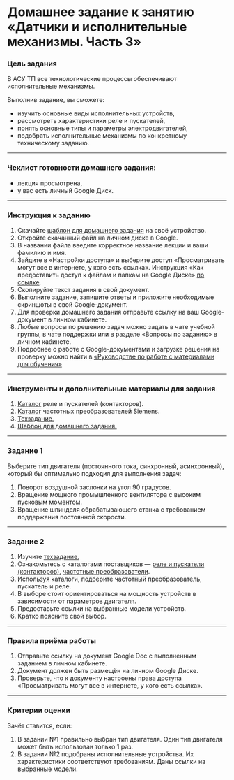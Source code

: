# Домашнее задание к занятию «Датчики и исполнительные механизмы. Часть 3»

### Цель задания
В АСУ ТП все технологические процессы обеспечивают исполнительные механизмы.

Выполнив задание, вы сможете:

- изучить основные виды исполнительных устройств,
- рассмотреть характеристики реле и пускателей,
- понять основные типы и параметры электродвигателей,
- подобрать исполнительные механизмы по конкретному техническому заданию.


------

### Чеклист готовности домашнего задания:

- лекция просмотрена,
- у вас есть личный Google Диск.


------

### Инструкция к заданию

1. Скачайте [шаблон для домашнего задания](https://u.netology.ru/backend/uploads/lms/content_assets/file/5375/%D0%A8%D0%B0%D0%B1%D0%BB%D0%BE%D0%BD_%D0%B4%D0%BB%D1%8F_%D0%B4%D0%BE%D0%BC%D0%B0%D1%88%D0%BD%D0%B5%D0%B3%D0%BE_%D0%B7%D0%B0%D0%B4%D0%B0%D0%BD%D0%B8%D1%8F__%D0%94%D0%B0%D1%82%D1%87%D0%B8%D0%BA%D0%B8_%D0%B8_%D0%B8%D1%81%D0%BF%D0%BE%D0%BB%D0%BD%D0%B8%D1%82%D0%B5%D0%BB%D1%8C%D0%BD%D1%8B%D0%B5_%D0%BC%D0%B5%D1%85%D0%B0%D0%BD%D0%B8%D0%B7%D0%BC%D1%8B_%D0%A7%D0%B0%D1%81%D1%82%D1%8C_3__-_%D0%A4%D0%B0%D0%BC%D0%B8%D0%BB%D0%B8%D1%8F_%D0%98%D0%BC%D1%8F__%D0%A1%D0%94%D0%95%D0%9B%D0%90%D0%99%D0%A2%D0%95_%D0%9A%D0%9E%D0%9F%D0%98%D0%AE_.docx) на своё устройство.
2. Откройте скачанный файл на личном диске в Google.
3. В названии файла введите корректное название лекции и ваши фамилию и имя.
4. Зайдите в «Настройки доступа» и выберите доступ «Просматривать могут все в интернете, у кого есть ссылка». Инструкция «Как предоставить доступ к файлам и папкам на Google Диске» [по ссылке](https://support.google.com/docs/answer/2494822?hl=ru&co=GENIE.Platform%3DDesktop).
5. Скопируйте текст задания в свой документ.
6. Выполните задание, запишите ответы и приложите необходимые скриншоты в свой Google-документ.
7. Для проверки домашнего задания отправьте ссылку на ваш Google-документ в личном кабинете.
8. Любые вопросы по решению задач можно задать в чате учебной группы, в чате поддержки или в разделе «Вопросы по заданию» в личном кабинете.
9. Подробнее о работе с Google-документами и загрузке решения на проверку можно найти в [«Руководстве по работе с материалами для обучения»](https://l.netology.ru/instruktsiya-po-materialami-dlya-obucheniya)


------

### Инструменты и дополнительные материалы для задания

1. [Каталог](https://www.chipdip.ru/catalog) реле и пускателей (контакторов).
2. [Каталог](https://www.siemens-ru.com/taxonomy/term/289 "Каталог Преобразователей частоты") частотных преобразователей Siemens. 
3. [Техзадание.](https://u.netology.ru/backend/uploads/lms/content_assets/file/5376/%D0%A2%D0%B5%D1%85%D0%B7%D0%B0%D0%B4%D0%B0%D0%BD%D0%B8%D0%B5.docx)
4. [Шаблон для домашнего задания.](https://u.netology.ru/backend/uploads/lms/content_assets/file/5375/%D0%A8%D0%B0%D0%B1%D0%BB%D0%BE%D0%BD_%D0%B4%D0%BB%D1%8F_%D0%B4%D0%BE%D0%BC%D0%B0%D1%88%D0%BD%D0%B5%D0%B3%D0%BE_%D0%B7%D0%B0%D0%B4%D0%B0%D0%BD%D0%B8%D1%8F__%D0%94%D0%B0%D1%82%D1%87%D0%B8%D0%BA%D0%B8_%D0%B8_%D0%B8%D1%81%D0%BF%D0%BE%D0%BB%D0%BD%D0%B8%D1%82%D0%B5%D0%BB%D1%8C%D0%BD%D1%8B%D0%B5_%D0%BC%D0%B5%D1%85%D0%B0%D0%BD%D0%B8%D0%B7%D0%BC%D1%8B_%D0%A7%D0%B0%D1%81%D1%82%D1%8C_3__-_%D0%A4%D0%B0%D0%BC%D0%B8%D0%BB%D0%B8%D1%8F_%D0%98%D0%BC%D1%8F__%D0%A1%D0%94%D0%95%D0%9B%D0%90%D0%99%D0%A2%D0%95_%D0%9A%D0%9E%D0%9F%D0%98%D0%AE_.docx) 

------

### Задание 1

Выберите тип двигателя (постоянного тока, синхронный, асинхронный), который бы оптимально подходил для выполнения задач:

1. Поворот воздушной заслонки на угол 90 градусов.
2. Вращение мощного промышленного вентилятора с высоким пусковым моментом.
3. Вращение шпинделя обрабатывающего станка с требованием поддержания постоянной скорости.

------

### Задание 2

1. Изучите [техзадание.](https://u.netology.ru/backend/uploads/lms/content_assets/file/5376/%D0%A2%D0%B5%D1%85%D0%B7%D0%B0%D0%B4%D0%B0%D0%BD%D0%B8%D0%B5.docx)
2. Ознакомьтесь с каталогами поставщиков — [реле и пускатели (контакторов)](https://www.chipdip.ru/catalog), [частотные преобразователи](https://www.siemens-ru.com/taxonomy/term/289 "Каталог Преобразователей частоты").
3. Используя каталоги, подберите частотный преобразователь, пускатель и реле.
4. В выборе стоит ориентироваться на мощность устройств в зависимости от параметров двигателя.
5. Предоставьте ссылки на выбранные модели устройств.
6. Кратко поясните свой выбор.

------

### Правила приёма работы

1. Отправьте ссылку на документ Google Doc с выполненным заданием в личном кабинете.
2. Документ должен быть размещён на личном Google Диске.
3. Проверьте, что к документу настроены права доступа «Просматривать могут все в интернете, у кого есть ссылка».

------

### Критерии оценки

Зачёт ставится, если:  

1. В задании №1 правильно выбран тип двигателя. Один тип двигателя может быть использован только 1 раз. 
2. В задании №2 подобраны исполнительные устройства. Их характеристики соответствуют требованиям. Даны ссылки на выбранные модели.





